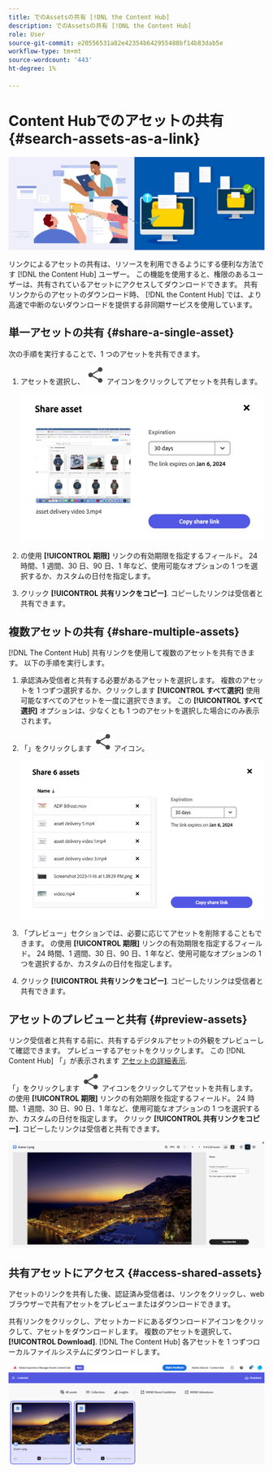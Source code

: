 ```yaml
---
title: でのAssetsの共有 [!DNL the Content Hub]
description: でのAssetsの共有 [!DNL the Content Hub]
role: User
source-git-commit: e20556531a82e42354b642955488bf14b83dab5e
workflow-type: tm+mt
source-wordcount: '443'
ht-degree: 1%

---
```



# Content Hubでのアセットの共有 {#search-assets-as-a-link}

![アセットバナー画像の共有](assets/share-assets-banner.png)

リンクによるアセットの共有は、リソースを利用できるようにする便利な方法です [!DNL the Content Hub] ユーザー。 この機能を使用すると、権限のあるユーザーは、共有されているアセットにアクセスしてダウンロードできます。 共有リンクからのアセットのダウンロード時、 [!DNL the Content Hub] では、より高速で中断のないダウンロードを提供する非同期サービスを使用しています。

## 単一アセットの共有 {#share-a-single-asset}

次の手順を実行することで、1 つのアセットを共有できます。

1. アセットを選択し、 ![共有アイコン](assets/share.svg) アイコンをクリックしてアセットを共有します。

   ![単一アセットの共有](assets/sharing-single-asset.png)

1. の使用 **[!UICONTROL 期限]** リンクの有効期限を指定するフィールド。 24 時間、1 週間、30 日、90 日、1 年など、使用可能なオプションの 1 つを選択するか、カスタムの日付を指定します。

1. クリック **[!UICONTROL 共有リンクをコピー]**. コピーしたリンクは受信者と共有できます。

## 複数アセットの共有 {#share-multiple-assets}

[!DNL The Content Hub] 共有リンクを使用して複数のアセットを共有できます。 以下の手順を実行します。

1. 承認済み受信者と共有する必要があるアセットを選択します。 複数のアセットを 1 つずつ選択するか、クリックします **[!UICONTROL すべて選択]** 使用可能なすべてのアセットを一度に選択できます。 この **[!UICONTROL すべて選択]** オプションは、少なくとも 1 つのアセットを選択した場合にのみ表示されます。

1. 「」をクリックします ![共有アイコン](assets/share.svg) アイコン。

   ![複数アセットの共有](assets/sharing-multiple-assets.png)

1. 「プレビュー」セクションでは、必要に応じてアセットを削除することもできます。 の使用 **[!UICONTROL 期限]** リンクの有効期限を指定するフィールド。 24 時間、1 週間、30 日、90 日、1 年など、使用可能なオプションの 1 つを選択するか、カスタムの日付を指定します。

1. クリック **[!UICONTROL 共有リンクをコピー]**. コピーしたリンクは受信者と共有できます。

## アセットのプレビューと共有 {#preview-assets}

リンク受信者と共有する前に、共有するデジタルアセットの外観をプレビューして確認できます。 プレビューするアセットをクリックします。 この [!DNL Content Hub] 「」が表示されます [アセットの詳細表示](asset-properties-content-hub.md).

「」をクリックします ![共有アイコン](assets/share.svg) アイコンをクリックしてアセットを共有します。 の使用 **[!UICONTROL 期限]** リンクの有効期限を指定するフィールド。 24 時間、1 週間、30 日、90 日、1 年など、使用可能なオプションの 1 つを選択するか、カスタムの日付を指定します。 クリック **[!UICONTROL 共有リンクをコピー]**. コピーしたリンクは受信者と共有できます。

![Content Hubでのアセットのプレビュー](assets/preview-assets-content-hub.png)

## 共有アセットにアクセス {#access-shared-assets}

アセットのリンクを共有した後、認証済み受信者は、リンクをクリックし、web ブラウザーで共有アセットをプレビューまたはダウンロードできます。

共有リンクをクリックし、アセットカードにあるダウンロードアイコンをクリックして、アセットをダウンロードします。  複数のアセットを選択して、 **[!UICONTROL Download]**. <!--You can either download original assets or Original+Renditions of an asset.--> [!DNL The Content Hub] 各アセットを 1 つずつローカルファイルシステムにダウンロードします。

![共有リンクへのアクセス](assets/content-hub-access-shared-links.png)




